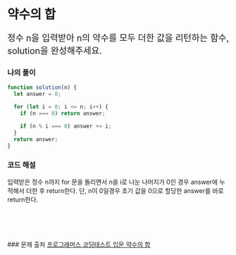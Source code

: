 # 약수의 합

<p style='font-size: 20px'>
정수 n을 입력받아 n의 약수를 모두 더한 값을 리턴하는 함수, solution을 완성해주세요.</p>

### 나의 풀이

```javascript
function solution(n) {
  let answer = 0;

  for (let i = 0; i <= n; i++) {
    if (n === 0) return answer;

    if (n % i === 0) answer += i;
  }
  return answer;
}
```

### 코드 해설

입력받은 정수 n까지 for 문을 돌리면서 n을 i로 나눈 나머지가 0인 경우 answer에 누적해서 더한 후 return한다. 단, n이 0일경우 초기 값을 0으로 할당한 answer를 바로 return한다.

<br />
<br />
<br />
<br />
### 문제 출처
<a href='https://school.programmers.co.kr/learn/courses/30/lessons/12928'>프로그래머스 코딩테스트 입문 약수의 합</a>
